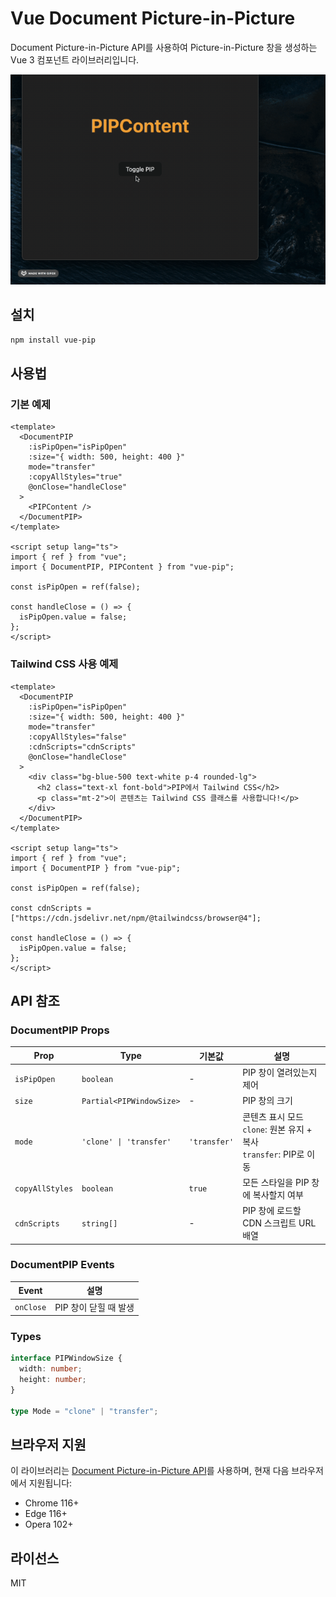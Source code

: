 # Vue Document Picture-in-Picture

Document Picture-in-Picture API를 사용하여 Picture-in-Picture 창을 생성하는 Vue 3 컴포넌트 라이브러리입니다.

![Vue PIP Demo](./demo.gif)

## 설치

```bash
npm install vue-pip
```

## 사용법

### 기본 예제

```vue
<template>
  <DocumentPIP
    :isPipOpen="isPipOpen"
    :size="{ width: 500, height: 400 }"
    mode="transfer"
    :copyAllStyles="true"
    @onClose="handleClose"
  >
    <PIPContent />
  </DocumentPIP>
</template>

<script setup lang="ts">
import { ref } from "vue";
import { DocumentPIP, PIPContent } from "vue-pip";

const isPipOpen = ref(false);

const handleClose = () => {
  isPipOpen.value = false;
};
</script>
```

### Tailwind CSS 사용 예제

```vue
<template>
  <DocumentPIP
    :isPipOpen="isPipOpen"
    :size="{ width: 500, height: 400 }"
    mode="transfer"
    :copyAllStyles="false"
    :cdnScripts="cdnScripts"
    @onClose="handleClose"
  >
    <div class="bg-blue-500 text-white p-4 rounded-lg">
      <h2 class="text-xl font-bold">PIP에서 Tailwind CSS</h2>
      <p class="mt-2">이 콘텐츠는 Tailwind CSS 클래스를 사용합니다!</p>
    </div>
  </DocumentPIP>
</template>

<script setup lang="ts">
import { ref } from "vue";
import { DocumentPIP } from "vue-pip";

const isPipOpen = ref(false);

const cdnScripts = ["https://cdn.jsdelivr.net/npm/@tailwindcss/browser@4"];

const handleClose = () => {
  isPipOpen.value = false;
};
</script>
```

## API 참조

### DocumentPIP Props

| Prop            | Type                     | 기본값       | 설명                                                                    |
| --------------- | ------------------------ | ------------ | ----------------------------------------------------------------------- |
| `isPipOpen`     | `boolean`                | -            | PIP 창이 열려있는지 제어                                                |
| `size`          | `Partial<PIPWindowSize>` | -            | PIP 창의 크기                                                           |
| `mode`          | `'clone' \| 'transfer'`  | `'transfer'` | 콘텐츠 표시 모드<br>`clone`: 원본 유지 + 복사<br>`transfer`: PIP로 이동 |
| `copyAllStyles` | `boolean`                | `true`       | 모든 스타일을 PIP 창에 복사할지 여부                                    |
| `cdnScripts`    | `string[]`               | -            | PIP 창에 로드할 CDN 스크립트 URL 배열                                   |

### DocumentPIP Events

| Event     | 설명                  |
| --------- | --------------------- |
| `onClose` | PIP 창이 닫힐 때 발생 |

### Types

```typescript
interface PIPWindowSize {
  width: number;
  height: number;
}

type Mode = "clone" | "transfer";
```

## 브라우저 지원

이 라이브러리는 [Document Picture-in-Picture API](https://developer.chrome.com/docs/web-platform/document-picture-in-picture/)를 사용하며, 현재 다음 브라우저에서 지원됩니다:

- Chrome 116+
- Edge 116+
- Opera 102+

## 라이선스

MIT

